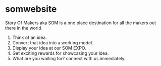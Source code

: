 # somwebsite
Story Of Makers aka SOM is a one place destination for all the makers out there in the world.
1. Think of an idea.
2. Convert that idea into a working model.
3. Display your idea at our SOM EXPO.
4. Get exciting rewards for showcasing your idea.
5. What are you waiting for? connect with us immediately.

